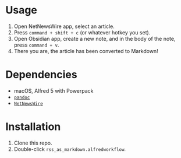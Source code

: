 # Usage

1. Open NetNewsWire app, select an article.
2. Press `command + shift + c` (or whatever hotkey you set).
3. Open Obsidian app, create a new note, and in the body of the note, press `command + v`.
4. There you are, the article has been converted to Markdown!

# Dependencies

- macOS, Alfred 5 with Powerpack
- [`pandoc`](https://pandoc.org)
- [`NetNewsWire`](https://netnewswire.com)

# Installation

1. Clone this repo.
2. Double-click `rss_as_markdown.alfredworkflow`.
